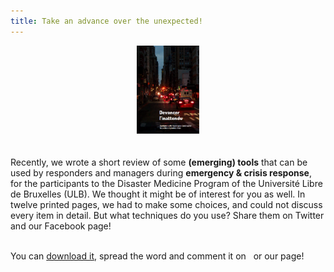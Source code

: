 ```yaml
---
title: Take an advance over the unexpected!
---
```

<center>
<a href='http://www.my-poppy.eu/2016_kta/2016_kta_poppy.pdf'><img class='img_hover' src='../images/cover_low_res.png' style="width:20%; height:auto"></a>
</center>
<br><br>
Recently, we wrote a short review of some <b>(emerging) tools</b> that can be used by responders and managers during <b>emergency & crisis response</b>, for the participants to the Disaster Medicine Program of the Université Libre de Bruxelles (ULB). We thought it might be of interest for you as well. In twelve printed pages, we had to make some choices, and could not discuss every item in detail. But what techniques do you use? Share them on Twitter and our Facebook page!<br><br>

You can <a href='http://www.my-poppy.eu/2016_kta/2016_kta_poppy.pdf'>download it</a>, spread the word and comment it on <a href="http://www.twitter.com/mypoppy_eu"><i class="fa fa-twitter fa-fw fa-1x"></i></a>&nbsp; or our <a href="https://www.facebook.com/mypoppyeu"><i class="fa fa-facebook fa-fw fa-1x"></i></a> page!

